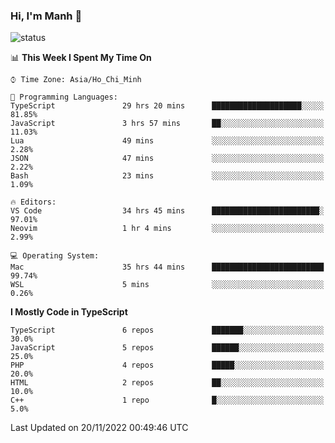 ### Hi, I'm Manh 👋

![status](https://badge.stateful.com/manhhn01/status.svg)

<!--START_SECTION:waka-->
📊 **This Week I Spent My Time On** 

```text
⌚︎ Time Zone: Asia/Ho_Chi_Minh

💬 Programming Languages: 
TypeScript               29 hrs 20 mins      ████████████████████░░░░░   81.85% 
JavaScript               3 hrs 57 mins       ██░░░░░░░░░░░░░░░░░░░░░░░   11.03% 
Lua                      49 mins             ░░░░░░░░░░░░░░░░░░░░░░░░░   2.28% 
JSON                     47 mins             ░░░░░░░░░░░░░░░░░░░░░░░░░   2.22% 
Bash                     23 mins             ░░░░░░░░░░░░░░░░░░░░░░░░░   1.09%

🔥 Editors: 
VS Code                  34 hrs 45 mins      ████████████████████████░   97.01% 
Neovim                   1 hr 4 mins         ░░░░░░░░░░░░░░░░░░░░░░░░░   2.99%

💻 Operating System: 
Mac                      35 hrs 44 mins      █████████████████████████   99.74% 
WSL                      5 mins              ░░░░░░░░░░░░░░░░░░░░░░░░░   0.26%

```

**I Mostly Code in TypeScript** 

```text
TypeScript               6 repos             ███████░░░░░░░░░░░░░░░░░░   30.0% 
JavaScript               5 repos             ██████░░░░░░░░░░░░░░░░░░░   25.0% 
PHP                      4 repos             █████░░░░░░░░░░░░░░░░░░░░   20.0% 
HTML                     2 repos             ██░░░░░░░░░░░░░░░░░░░░░░░   10.0% 
C++                      1 repo              █░░░░░░░░░░░░░░░░░░░░░░░░   5.0%

```



 Last Updated on 20/11/2022 00:49:46 UTC
<!--END_SECTION:waka-->
